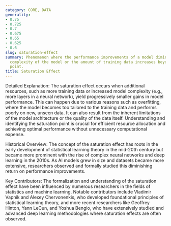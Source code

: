 ```yaml
---
category: CORE, DATA
generality:
- 0.75
- 0.725
- 0.7
- 0.675
- 0.65
- 0.625
- 0.6
slug: saturation-effect
summary: Phenomenon where the performance improvements of a model diminish as the
  complexity of the model or the amount of training data increases beyond a certain
  point.
title: Saturation Effect
---
```


Detailed Explanation: The saturation effect occurs when additional resources, such as more training data or increased model complexity (e.g., more layers in a neural network), yield progressively smaller gains in model performance. This can happen due to various reasons such as overfitting, where the model becomes too tailored to the training data and performs poorly on new, unseen data. It can also result from the inherent limitations of the model architecture or the quality of the data itself. Understanding and identifying the saturation point is crucial for efficient resource allocation and achieving optimal performance without unnecessary computational expense.

Historical Overview: The concept of the saturation effect has roots in the early development of statistical learning theory in the mid-20th century but became more prominent with the rise of complex neural networks and deep learning in the 2010s. As AI models grew in size and datasets became more extensive, researchers observed and formally studied this diminishing return on performance improvements.

Key Contributors: The formalization and understanding of the saturation effect have been influenced by numerous researchers in the fields of statistics and machine learning. Notable contributors include Vladimir Vapnik and Alexey Chervonenkis, who developed foundational principles of statistical learning theory, and more recent researchers like Geoffrey Hinton, Yann LeCun, and Yoshua Bengio, who have extensively studied and advanced deep learning methodologies where saturation effects are often observed.